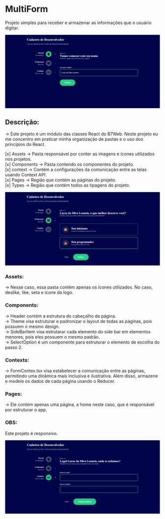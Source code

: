 # MultiForm

Projeto simples para receber e armazenar as informações que o usuário digitar.

![img](./README/1-step.png)

## Descrição: 

-> Este projeto é um módulo das classes React do B7Web. Neste projeto eu me concentro em praticar minha organização de pastas e o uso dos princípios do React.

[x] Assets -> Pasta responsável por conter as imagens e ícones utilizados nos projetos.<br/>
[x] Components -> Pasta contendo os componentes do projeto.<br/>
[x] context -> Contém a configurações da comunicação entre as telas usando Context API.<br/>
[x] Pages -> Região que contém as páginas do projeto.<br/>
[x] Types -> Região que contém todos as tipagens do projeto.<br/>

![img](./README/2-step.png)

### Assets:

-> Nesse caso, essa pasta contém apenas os ícones utilizados. No caso, deslike, like, seta e ícone da logo.

### Components: 

-> Header contém a estrutura do cabeçalho da página.<br/>
-> Theme visa estruturar e padronizar o layout de todas as páginas, pois possuem o mesmo design.<br/>
-> SideBarItem visa estrutarar cada elemento do side bar em elementos menores, pois eles possuem o mesmo padrão.<br/>
-> SelectOption é um componente para estruturar o elemento de escolha do passo 2. <br/>

### Contexts: 

-> FormContex.tsx visa estabelecer a comunicação entre as páginas, permitindo uma dinâmica mais inclusiva e ilustrativa. Além disso, armazene e modele os dados de cada página usando o Reducer.

### Pages:

-> Ele contém apenas uma página, a home neste caso, que é responsável por estruturar o app.

### OBS: 

Este projeto é responsivo.

![img](./README/3-step.png)